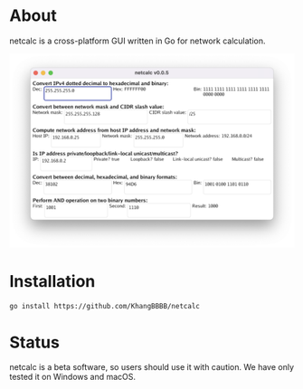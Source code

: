 # About

netcalc is a cross-platform GUI written in Go for network calculation.

![netcalc screenshot on macOS](https://github.com/KhangBBBB/netcalc/blob/main/images/netcalc-v0.0.5-mac.png)

# Installation

```
go install https://github.com/KhangBBBB/netcalc
```

# Status

netcalc is a beta software, so users should use it with caution.
We have only tested it on Windows and macOS.
